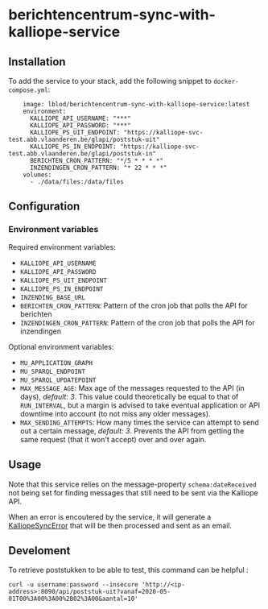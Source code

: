 # berichtencentrum-sync-with-kalliope-service

## Installation
To add the service to your stack, add the following snippet to `docker-compose.yml`:
```
    image: lblod/berichtencentrum-sync-with-kalliope-service:latest
    environment:
      KALLIOPE_API_USERNAME: "***"
      KALLIOPE_API_PASSWORD: "***"
      KALLIOPE_PS_UIT_ENDPOINT: "https://kalliope-svc-test.abb.vlaanderen.be/glapi/poststuk-uit"
      KALLIOPE_PS_IN_ENDPOINT: "https://kalliope-svc-test.abb.vlaanderen.be/glapi/poststuk-in"
      BERICHTEN_CRON_PATTERN: "*/5 * * * *"
      INZENDINGEN_CRON_PATTERN: "* 22 * * *"
    volumes:
      - ./data/files:/data/files
```

## Configuration

### Environment variables

Required environment variables:

* `KALLIOPE_API_USERNAME`  
* `KALLIOPE_API_PASSWORD`
* `KALLIOPE_PS_UIT_ENDPOINT`
* `KALLIOPE_PS_IN_ENDPOINT`
* `INZENDING_BASE_URL`
* `BERICHTEN_CRON_PATTERN`: Pattern of the cron job that polls the API for berichten
* `INZENDINGEN_CRON_PATTERN`: Pattern of the cron job that polls the API for inzendingen

Optional environment variables:

* `MU_APPLICATION_GRAPH`
* `MU_SPARQL_ENDPOINT`
* `MU_SPARQL_UPDATEPOINT`
* `MAX_MESSAGE_AGE`: Max age of the messages requested to the API (in days), _default: 3_. This value could theoretically be equal to that of `RUN_INTERVAL`, but a margin is advised to take eventual application or API downtime into account (to not miss any older messages).
* `MAX_SENDING_ATTEMPTS`: How many times the service can attempt to send out a certain message, _default: 3_. Prevents the API from getting the same request (that it won't accept) over and over again.

## Usage

Note that this service relies on the message-property `schema:dateReceived` not being set for finding messages that still need to be sent via the Kalliope API.

When an error is encoutered by the service, it will generate a [KalliopeSyncError](https://github.com/lblod/sync-with-kalliope-error-notification-service#kalliope-sync-error) that will be then processed and sent as an email.

## Develoment

To retrieve poststukken to be able to test, this command can be helpful :

```
curl -u username:password --insecure 'http://<ip-address>:8090/api/poststuk-uit?vanaf=2020-05-01T00%3A00%3A00%2B02%3A00&aantal=10'
```
